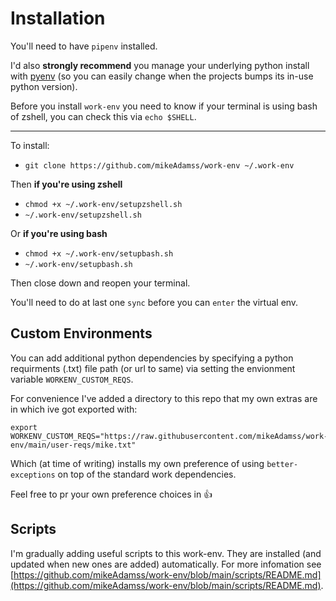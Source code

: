 
# Installation

You'll need to have `pipenv` installed.

I'd also **strongly recommend** you manage your underlying python install with [pyenv](https://github.com/pyenv/pyenv) (so you can easily change when the projects bumps its in-use python version).

Before you install `work-env` you need to know if your terminal is using bash of zshell, you can check this via `echo $SHELL`. 

---

To install:
* `git clone https://github.com/mikeAdamss/work-env ~/.work-env`

Then **if you're using zshell**
* `chmod +x ~/.work-env/setupzshell.sh`
* `~/.work-env/setupzshell.sh`

Or **if you're using bash**
* `chmod +x ~/.work-env/setupbash.sh`
* `~/.work-env/setupbash.sh`

Then close down and reopen your terminal.

You'll need to do at last one `sync` before you can `enter` the virtual env.

## Custom Environments

You can add additional python dependencies by specifying a python requirments (.txt) file path (or url to same) via setting the envionment variable `WORKENV_CUSTOM_REQS`.

For convenience I've added a directory to this repo that my own extras are in which ive got exported with:

```
export WORKENV_CUSTOM_REQS="https://raw.githubusercontent.com/mikeAdamss/work-env/main/user-reqs/mike.txt"
```

Which (at time of writing) installs my own preference of using `better-exceptions` on top of the standard work dependencies.

Feel free to pr your own preference choices in 👍

## Scripts

I'm gradually adding useful scripts to this work-env. They are installed (and updated when new ones are added) automatically. For more infomation see [https://github.com/mikeAdamss/work-env/blob/main/scripts/README.md](https://github.com/mikeAdamss/work-env/blob/main/scripts/README.md).
